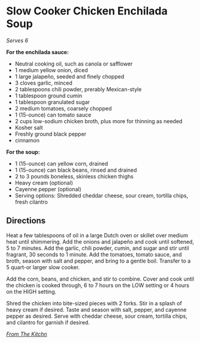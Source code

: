 # Slow Cooker Chicken Enchilada Soup
*Serves 6*

**For the enchilada sauce:**
* Neutral cooking oil, such as canola or safflower
* 1 medium yellow onion, diced
* 1 large jalapeño, seeded and finely chopped
* 3 cloves garlic, minced
* 2 tablespoons chili powder, prerably Mexican-style
* 1 tablespoon ground cumin
* 1 tablespoon granulated sugar
* 2 medium tomatoes, coarsely chopped
* 1 (15-ounce) can tomato sauce
* 2 cups low-sodium chicken broth, plus more for thinning as needed
* Kosher salt
* Freshly ground black pepper
* cinnamon

**For the soup:**
* 1 (15-ounce) can yellow corn, drained
* 1 (15-ounce) can black beans, rinsed and drained
* 2 to 3 pounds boneless, skinless chicken thighs
* Heavy cream (optional)
* Cayenne pepper (optional)
* Serving options: Shredded cheddar cheese, sour cream, tortilla chips, fresh cilantro

## Directions
Heat a few tablespoons of oil in a large Dutch oven or skillet over medium heat until shimmering. Add the onions and jalapeño and cook until softened, 5 to 7 minutes. Add the garlic, chili powder, cumin, and sugar and stir until fragrant, 30 seconds to 1 minute. Add the tomatoes, tomato sauce, and broth, season with salt and pepper, and bring to a gentle boil. Transfer to a 5 quart-or larger slow cooker.

Add the corn, beans, and chicken, and stir to combine. Cover and cook until the chicken is cooked through, 6 to 7 hours on the LOW setting or 4 hours on the HIGH setting.

Shred the chicken into bite-sized pieces with 2 forks. Stir in a splash of heavy cream if desired. Taste and season with salt, pepper, and cayenne pepper as desired. Serve with cheddar cheese, sour cream, tortilla chips, and cilantro for garnish if desired.

*[From The Kitchn](https://www.thekitchn.com/recipe-slow-cooker-chicken-enchilada-soup-193675)*
